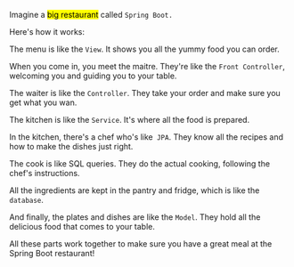 Imagine a <mark>big restaurant</mark> called `Spring Boot.` 

Here's how it works:

The menu is like the `View`. It shows you all the yummy food you can order.

When you come in, you meet the maitre. They're like the `Front Controller`, welcoming you and guiding you to your table.

The waiter is like the `Controller`. They take your order and make sure you get what you wan.

The kitchen is like the `Service`. It's where all the food is prepared.

In the kitchen, there's a chef who's like` JPA`. They know all the recipes and how to make the dishes just right.

The cook is like SQL queries. They do the actual cooking, following the chef's instructions.

All the ingredients are kept in the pantry and fridge, which is like the `database`.

And finally, the plates and dishes are like the `Model`. They hold all the delicious food that comes to your table.

All these parts work together to make sure you have a great meal at the Spring Boot restaurant!
